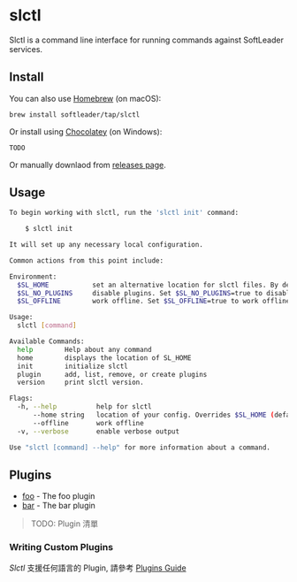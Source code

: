 # slctl

Slctl is a command line interface for running commands against SoftLeader services.

## Install

You can also use [Homebrew](https://brew.sh/index_zh-tw) (on macOS):

```sh
brew install softleader/tap/slctl
```

Or install using [Chocolatey](https://chocolatey.org/) (on Windows):

```sh
TODO
```

Or manually downlaod from [releases page](https://github.com/softleader/slctl/releases).

## Usage

```sh
To begin working with slctl, run the 'slctl init' command:

	$ slctl init

It will set up any necessary local configuration.

Common actions from this point include:

Environment:
  $SL_HOME           set an alternative location for slctl files. By default, these are stored in ~/.sl
  $SL_NO_PLUGINS     disable plugins. Set $SL_NO_PLUGINS=true to disable plugins.
  $SL_OFFLINE        work offline. Set $SL_OFFLINE=true to work offline.

Usage:
  slctl [command]

Available Commands:
  help        Help about any command
  home        displays the location of SL_HOME
  init        initialize slctl
  plugin      add, list, remove, or create plugins
  version     print slctl version.

Flags:
  -h, --help          help for slctl
      --home string   location of your config. Overrides $SL_HOME (default "~/.sl")
      --offline       work offline
  -v, --verbose       enable verbose output

Use "slctl [command] --help" for more information about a command.
```

## Plugins

- [foo](#) - The foo plugin
- [bar](#) - The bar plugin

> TODO: Plugin 清單

### Writing Custom Plugins

*Slctl* 支援任何語言的 Plugin, 請參考 [Plugins Guide](https://github.com/softleader/slctl/wiki/Plugins-Guide)

